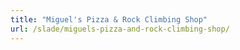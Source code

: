 ```yaml
---
title: "Miguel's Pizza & Rock Climbing Shop"
url: /slade/miguels-pizza-and-rock-climbing-shop/
---
```

